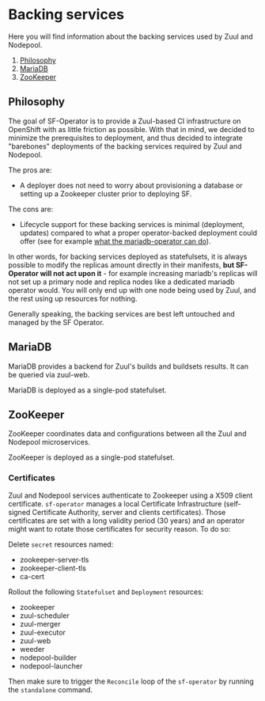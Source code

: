 # Backing services

Here you will find information about the backing services used by Zuul and Nodepool.


1. [Philosophy](#philosophy)
1. [MariaDB](#mariadb)
1. [ZooKeeper](#zookeeper)

## Philosophy

The goal of SF-Operator is to provide a Zuul-based CI infrastructure on OpenShift with as little
friction as possible. With that in mind, we decided to minimize the prerequisites to deployment, and
thus decided to integrate "barebones" deployments of the backing services required by Zuul and Nodepool.

The pros are:

* A deployer does not need to worry about provisioning a database or setting up a Zookeeper cluster
prior to deploying SF.

The cons are:

* Lifecycle support for these backing services is minimal (deployment, updates) compared to what a
proper operator-backed deployment could offer (see for example [what the mariadb-operator can do](https://mariadb.org/mariadb-in-kubernetes-with-mariadb-operator/)).

In other words, for backing services deployed as statefulsets, it is always possible to modify the replicas amount directly in their manifests, **but SF-Operator will not act upon it** - for example increasing mariadb's replicas will not set up a primary node and replica nodes like a dedicated mariadb operator would. You will only end up with one node being used by Zuul, and the rest using up resources for nothing.

Generally speaking, the backing services are best left untouched and managed by the SF Operator.

## MariaDB

MariaDB provides a backend for Zuul's builds and buildsets results. It can be queried via zuul-web.

MariaDB is deployed as a single-pod statefulset.

## ZooKeeper

ZooKeeper coordinates data and configurations between all the Zuul and Nodepool microservices.

ZooKeeper is deployed as a single-pod statefulset.

### Certificates

Zuul and Nodepool services authenticate to Zookeeper using a X509 client certificate. `sf-operator` manages a local Certificate Infrastructure (self-signed Certificate Authority, server and clients certificates). Those certificates are set with a long validity period (30 years) and an operator might want to rotate those certificates for security reason. To do so:

Delete `secret` resources named:

- zookeeper-server-tls
- zookeeper-client-tls
- ca-cert

Rollout the following `Statefulset` and `Deployment` resources:

- zookeeper
- zuul-scheduler
- zuul-merger
- zuul-executor
- zuul-web
- weeder
- nodepool-builder
- nodepool-launcher

Then make sure to trigger the `Reconcile` loop of the `sf-operator` by running the `standalone` command.